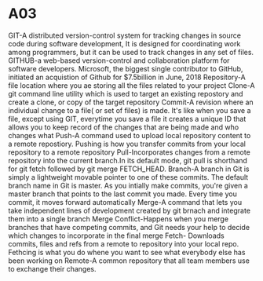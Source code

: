 # A03
GIT-A distributed version-control system for tracking changes in source code during software development, It is designed for coordinating work among programmers, but it can be used to track changes in any set of files.
GITHUB-a web-based version-control and collaboration platform for software developers. Microsoft, the biggest single contributor to GitHub, initiated an acquistion of Github for $7.5billion in June, 2018
Repository-A file location where you ae storing all the files related to your project
Clone-A git command line utility which is used to target an existing repostory and create a clone, or copy of the target repository
Commit-A revision where an individual change to a file( or set of files) is made. It's like when you save a file, except using GIT, everytime you save a file it creates a unique ID that allows you to keep record of the changes that are being made and who changes what
Push-A command used to upload local repository content to a remote repostiory. Pushing is how you transfer commits from your local repository to a remote repository 
Pull-Incorporates changes from a remote repository into the current branch.In its default mode, git pull is shorthand for git fetch followed by git merge FETCH_HEAD.
Branch-A branch in Git is simply a lightweight movable pointer to one of these commits. The default branch name in Git is master. As you intially make commits, you're given a master branch that points to the last commit you made. Every time you commit, it moves forward automatically
Merge-A command that lets you take independent lines of development created by git brnach and integrate them into a single branch
Merge Conflict-Happens when you merge branches that have competing commits, and Git needs your help to decide which changes to incorporate in the final merge
Fetch- Downloads commits, files and refs from a remote to repository into your local repo. Fethcing is what you do whene you want to see what everybody else has been working on
Remote-A common repository that all team members use to exchange their changes.
